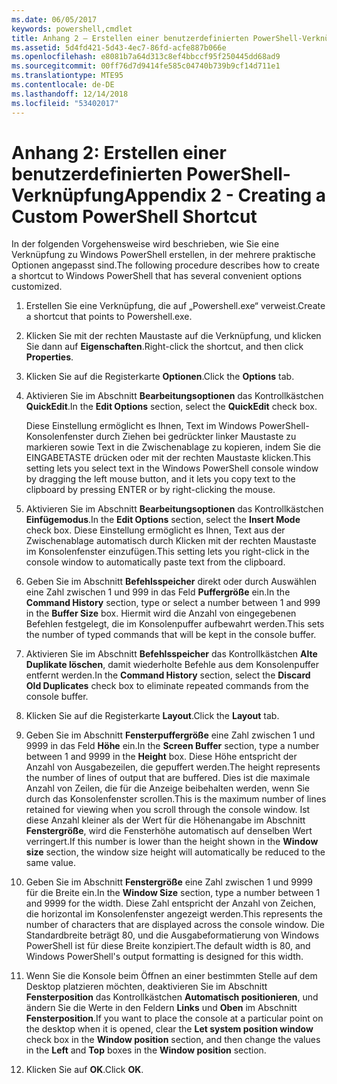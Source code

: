 ```yaml
---
ms.date: 06/05/2017
keywords: powershell,cmdlet
title: Anhang 2 – Erstellen einer benutzerdefinierten PowerShell-Verknüpfung
ms.assetid: 5d4fd421-5d43-4ec7-86fd-acfe887b066e
ms.openlocfilehash: e8081b7a64d313c8ef4bbccf95f250445dd68ad9
ms.sourcegitcommit: 00ff76d7d9414fe585c04740b739b9cf14d711e1
ms.translationtype: MTE95
ms.contentlocale: de-DE
ms.lasthandoff: 12/14/2018
ms.locfileid: "53402017"
---
```

# <a name="appendix-2---creating-a-custom-powershell-shortcut"></a><span data-ttu-id="e68d8-103">Anhang 2: Erstellen einer benutzerdefinierten PowerShell-Verknüpfung</span><span class="sxs-lookup"><span data-stu-id="e68d8-103">Appendix 2 - Creating a Custom PowerShell Shortcut</span></span>

<span data-ttu-id="e68d8-104">In der folgenden Vorgehensweise wird beschrieben, wie Sie eine Verknüpfung zu Windows PowerShell erstellen, in der mehrere praktische Optionen angepasst sind.</span><span class="sxs-lookup"><span data-stu-id="e68d8-104">The following procedure describes how to create a shortcut to Windows PowerShell that has several convenient options customized.</span></span>

1. <span data-ttu-id="e68d8-105">Erstellen Sie eine Verknüpfung, die auf „Powershell.exe“ verweist.</span><span class="sxs-lookup"><span data-stu-id="e68d8-105">Create a shortcut that points to Powershell.exe.</span></span>

2. <span data-ttu-id="e68d8-106">Klicken Sie mit der rechten Maustaste auf die Verknüpfung, und klicken Sie dann auf **Eigenschaften**.</span><span class="sxs-lookup"><span data-stu-id="e68d8-106">Right-click the shortcut, and then click **Properties**.</span></span>

3. <span data-ttu-id="e68d8-107">Klicken Sie auf die Registerkarte **Optionen**.</span><span class="sxs-lookup"><span data-stu-id="e68d8-107">Click the **Options** tab.</span></span>

4. <span data-ttu-id="e68d8-108">Aktivieren Sie im Abschnitt **Bearbeitungsoptionen** das Kontrollkästchen **QuickEdit**.</span><span class="sxs-lookup"><span data-stu-id="e68d8-108">In the **Edit Options** section, select the **QuickEdit** check box.</span></span>

    <span data-ttu-id="e68d8-109">Diese Einstellung ermöglicht es Ihnen, Text im Windows PowerShell-Konsolenfenster durch Ziehen bei gedrückter linker Maustaste zu markieren sowie Text in die Zwischenablage zu kopieren, indem Sie die EINGABETASTE drücken oder mit der rechten Maustaste klicken.</span><span class="sxs-lookup"><span data-stu-id="e68d8-109">This setting lets you select text in the Windows PowerShell console window by dragging the left mouse button, and it lets you copy text to the clipboard by pressing ENTER or by right-clicking the mouse.</span></span>

5. <span data-ttu-id="e68d8-110">Aktivieren Sie im Abschnitt **Bearbeitungsoptionen** das Kontrollkästchen **Einfügemodus**.</span><span class="sxs-lookup"><span data-stu-id="e68d8-110">In the **Edit Options** section, select the **Insert Mode** check box.</span></span> <span data-ttu-id="e68d8-111">Diese Einstellung ermöglicht es Ihnen, Text aus der Zwischenablage automatisch durch Klicken mit der rechten Maustaste im Konsolenfenster einzufügen.</span><span class="sxs-lookup"><span data-stu-id="e68d8-111">This setting lets you right-click in the console window to automatically paste text from the clipboard.</span></span>

6. <span data-ttu-id="e68d8-112">Geben Sie im Abschnitt **Befehlsspeicher** direkt oder durch Auswählen eine Zahl zwischen 1 und 999 in das Feld **Puffergröße** ein.</span><span class="sxs-lookup"><span data-stu-id="e68d8-112">In the **Command History** section, type or select a number between 1 and 999 in the **Buffer Size** box.</span></span> <span data-ttu-id="e68d8-113">Hiermit wird die Anzahl von eingegebenen Befehlen festgelegt, die im Konsolenpuffer aufbewahrt werden.</span><span class="sxs-lookup"><span data-stu-id="e68d8-113">This sets the number of typed commands that will be kept in the console buffer.</span></span>

7. <span data-ttu-id="e68d8-114">Aktivieren Sie im Abschnitt **Befehlsspeicher** das Kontrollkästchen **Alte Duplikate löschen**, damit wiederholte Befehle aus dem Konsolenpuffer entfernt werden.</span><span class="sxs-lookup"><span data-stu-id="e68d8-114">In the **Command History** section, select the **Discard Old Duplicates** check box to eliminate repeated commands from the console buffer.</span></span>

8. <span data-ttu-id="e68d8-115">Klicken Sie auf die Registerkarte **Layout**.</span><span class="sxs-lookup"><span data-stu-id="e68d8-115">Click the **Layout** tab.</span></span>

9. <span data-ttu-id="e68d8-116">Geben Sie im Abschnitt **Fensterpuffergröße** eine Zahl zwischen 1 und 9999 in das Feld **Höhe** ein.</span><span class="sxs-lookup"><span data-stu-id="e68d8-116">In the **Screen Buffer** section, type a number between 1 and 9999 in the **Height** box.</span></span> <span data-ttu-id="e68d8-117">Diese Höhe entspricht der Anzahl von Ausgabezeilen, die gepuffert werden.</span><span class="sxs-lookup"><span data-stu-id="e68d8-117">The height represents the number of lines of output that are buffered.</span></span> <span data-ttu-id="e68d8-118">Dies ist die maximale Anzahl von Zeilen, die für die Anzeige beibehalten werden, wenn Sie durch das Konsolenfenster scrollen.</span><span class="sxs-lookup"><span data-stu-id="e68d8-118">This is the maximum number of lines retained for viewing when you scroll through the console window.</span></span> <span data-ttu-id="e68d8-119">Ist diese Anzahl kleiner als der Wert für die Höhenangabe im Abschnitt **Fenstergröße**, wird die Fensterhöhe automatisch auf denselben Wert verringert.</span><span class="sxs-lookup"><span data-stu-id="e68d8-119">If this number is lower than the height shown in the **Window size** section, the window size height will automatically be reduced to the same value.</span></span>

10. <span data-ttu-id="e68d8-120">Geben Sie im Abschnitt **Fenstergröße** eine Zahl zwischen 1 und 9999 für die Breite ein.</span><span class="sxs-lookup"><span data-stu-id="e68d8-120">In the **Window Size** section, type a number between 1 and 9999 for the width.</span></span> <span data-ttu-id="e68d8-121">Diese Zahl entspricht der Anzahl von Zeichen, die horizontal im Konsolenfenster angezeigt werden.</span><span class="sxs-lookup"><span data-stu-id="e68d8-121">This represents the number of characters that are displayed across the console window.</span></span> <span data-ttu-id="e68d8-122">Die Standardbreite beträgt 80, und die Ausgabeformatierung von Windows PowerShell ist für diese Breite konzipiert.</span><span class="sxs-lookup"><span data-stu-id="e68d8-122">The default width is 80, and Windows PowerShell's output formatting is designed for this width.</span></span>

11. <span data-ttu-id="e68d8-123">Wenn Sie die Konsole beim Öffnen an einer bestimmten Stelle auf dem Desktop platzieren möchten, deaktivieren Sie im Abschnitt **Fensterposition** das Kontrollkästchen **Automatisch positionieren**, und ändern Sie die Werte in den Feldern **Links** und **Oben** im Abschnitt **Fensterposition**.</span><span class="sxs-lookup"><span data-stu-id="e68d8-123">If you want to place the console at a particular point on the desktop when it is opened, clear the **Let system position window** check box in the **Window position** section, and then change the values in the **Left** and **Top** boxes in the **Window position** section.</span></span>

12. <span data-ttu-id="e68d8-124">Klicken Sie auf **OK**.</span><span class="sxs-lookup"><span data-stu-id="e68d8-124">Click **OK**.</span></span>